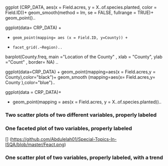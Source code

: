 

ggplot (CRP_DATA, aes(x = Field.acres, y = X..of.species.planted, color = Field.ID))+
geom_smooth(method = lm, se = FALSE, fullrange = TRUE)+
geom_point()..

ggplot(data= CRP_DATA) +
  +     geom_point(mapping= aes (x = Field.ID, y=County)) +
  +     facet_grid(.~Region)..

barplot(County.freq, main ="Location of the County" , xlab = "County", ylab ="Count" , border= NA) ..

ggplot(data=CRP_DATA) + geom_point(mapping=aes(x = Field.acres,y = County),color="black")+ geom_smooth (mapping=aes(x= Field.acres,y= County ),color="blue")..

ggplot(data = CRP_DATA)+
  + geom_point(mapping = aes(x = Field.acres, y = X..of.species.planted))..

### Two scatter plots of two different variables, properly labeled
[](https://github.com/Abdulelah01/Special-Topics-In-ISQA/blob/master/Filed.acres_V_Speices.png)

###  One faceted plot of two variables, properly labeled
[] (https://github.com/Abdulelah01/Special-Topics-In-ISQA/blob/master/Feact.png)

### One scatter plot of two variables, properly labeled, with a trend
[](https://github.com/Abdulelah01/Special-Topics-In-ISQA/blob/master/County.png)  
 
 
 
 
